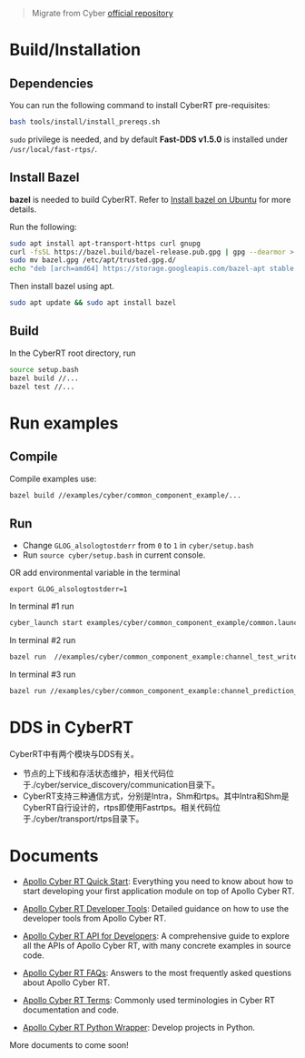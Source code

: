 > Migrate from Cyber [official repository](https://github.com/storypku/CyberRT)


<!-- # Introduction

Apollo Cyber RT is an open source, high performance runtime framework designed
specifically for autonomous driving (AD) scenarios. Based on a centralized
computing model, it is greatly optimized for high concurrency, low latency, and
high throughput in autonomous driving.

During the last few years of development of AD technologies, we have learned a
lot from our previous experience with Apollo. The industry is evolving and so is
Apollo. Going forward, Apollo has already moved from development to production.
With volume deployment in real world, we see demands for the highest level of
robustness and performance. That’s why we spent years building and perfecting
Apollo Cyber RT, which addresses those requirements of AD solutions.

Key benefits of using Apollo Cyber RT:

- Accelerate development
  - Well defined task interface with data fusion
  - Array of development tools
  - Large set of sensor drivers
- Simplify deployment
  - Efficient and adaptive message communication
  - Configurable user level scheduler with resource awareness
  - Portable with fewer dependencies
- Empower your own autonomous vehicles
  - The default open source runtime framework
  - Building blocks specifically designed for AD scenarios
  - Plug and play your own AD system -->

# Build/Installation

## Dependencies

You can run the following command to install CyberRT pre-requisites:

```bash
bash tools/install/install_prereqs.sh
```

`sudo` privilege is needed, and by default **Fast-DDS v1.5.0** is installed under
`/usr/local/fast-rtps/`.

## Install Bazel 
**bazel** is needed to build CyberRT. Refer to [Install bazel on Ubuntu](https://docs.bazel.build/versions/main/install-ubuntu.html)
 for more details.

Run the following:
```bash
sudo apt install apt-transport-https curl gnupg
curl -fsSL https://bazel.build/bazel-release.pub.gpg | gpg --dearmor > bazel.gpg
sudo mv bazel.gpg /etc/apt/trusted.gpg.d/
echo "deb [arch=amd64] https://storage.googleapis.com/bazel-apt stable jdk1.8" | sudo tee /etc/apt/sources.list.d/bazel.list
```
Then install bazel using apt.
```bash
sudo apt update && sudo apt install bazel

```
## Build
In the CyberRT root directory, run

```bash
source setup.bash
bazel build //...
bazel test //...
```

# Run examples
## Compile 
Compile examples use:
```bash
bazel build //examples/cyber/common_component_example/...
```
## Run

- Change `GLOG_alsologtostderr` from `0` to `1` in `cyber/setup.bash`
- Run `source cyber/setup.bash` in current console.

OR add environmental variable in the terminal
```
export GLOG_alsologtostderr=1
```

In terminal #1 run
```bash
cyber_launch start examples/cyber/common_component_example/common.launch
```
In terminal #2 run
```bash
bazel run  //examples/cyber/common_component_example:channel_test_writer
```
In terminal #3 run
```bash
bazel run //examples/cyber/common_component_example:channel_prediction_writer
```

# DDS in CyberRT
CyberRT中有两个模块与DDS有关。
- 节点的上下线和存活状态维护，相关代码位于./cyber/service_discovery/communication目录下。
- CyberRT支持三种通信方式，分别是Intra，Shm和rtps。其中Intra和Shm是CyberRT自行设计的，rtps即使用Fastrtps。相关代码位于./cyber/transport/rtps目录下。
# Documents

- [Apollo Cyber RT Quick Start](https://github.com/ApolloAuto/apollo/tree/master/docs/cyber/CyberRT_Quick_Start.md):
  Everything you need to know about how to start developing your first
  application module on top of Apollo Cyber RT.

- [Apollo Cyber RT Developer Tools](https://github.com/ApolloAuto/apollo/tree/master/docs/cyber/CyberRT_Developer_Tools.md):
  Detailed guidance on how to use the developer tools from Apollo Cyber RT.

- [Apollo Cyber RT API for Developers](https://github.com/ApolloAuto/apollo/tree/master/docs/cyber/CyberRT_API_for_Developers.md):
  A comprehensive guide to explore all the APIs of Apollo Cyber RT, with many
  concrete examples in source code.

- [Apollo Cyber RT FAQs](https://github.com/ApolloAuto/apollo/tree/master/docs/cyber/CyberRT_FAQs.md):
  Answers to the most frequently asked questions about Apollo Cyber RT.

- [Apollo Cyber RT Terms](https://github.com/ApolloAuto/apollo/tree/master/docs/cyber/CyberRT_Terms.md):
  Commonly used terminologies in Cyber RT documentation and code.

- [Apollo Cyber RT Python Wrapper](python/README.md): Develop projects in
  Python.

More documents to come soon!
